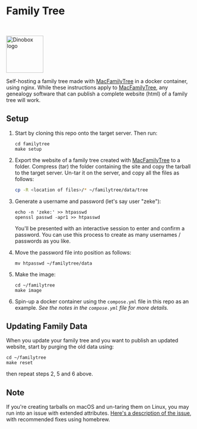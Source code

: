 # Family Tree

<br>

<img
src="https://lh3.googleusercontent.com/d/1H04KVAA3ohH_dLXIrC0bXuJXDn3VutKc"
alt = "Dinobox logo" width="100"/>

Self-hosting a family tree made with [MacFamilyTree][def] in a docker
container, using nginx. While these instructions apply to
[MacFamilyTree][def], any genealogy software that can publish a complete
website (html) of a family tree will work.

## Setup

1. Start by cloning this repo onto the target server. Then run:

    ```shell
    cd familytree
    make setup
    ```

2. Export the website of a family tree created with [MacFamilyTree][def]
   to a folder. Compress (tar) the folder containing the site and copy
   the tarball to the target server. Un-tar it on the server, and copy
   all the files as follows:

    ```zsh
    cp -R <location of files>/* ~/familytree/data/tree
    ```

3. Generate a username and password (let's say user "zeke"):

    ```shell
    echo -n 'zeke:' >> htpasswd
    openssl passwd -apr1 >> htpasswd
    ```

    You'll be presented with an interactive session to enter and confirm
    a password. You can use this process to create as many usernames /
    passwords as you like.

4. Move the password file into position as follows:

    ```shell
    mv htpasswd ~/familytree/data
    ```

5. Make the image:

    ```shell
    cd ~/familytree
    make image
    ```

6. Spin-up a docker container using the `compose.yml` file in this repo
   as an example. *See the notes in the `compose.yml` file for more
   details.*

## Updating Family Data

When you update your family tree and you want to publish an updated
website, start by purging the old data using:

```shell
cd ~/familytree
make reset
```

then repeat steps 2, 5 and 6 above.

## Note

If you're creating tarballs on macOS and un-taring them on Linux, you
may run into an issue with extended attributes. [Here's a description of
the issue][def2], with recommended fixes using homebrew.

[def]: https://www.syniumsoftware.com/macfamilytree
[def2]: https://superuser.com/questions/318809/linux-os-x-tar-incompatibility-tarballs-created-on-os-x-give-errors-when-unt
